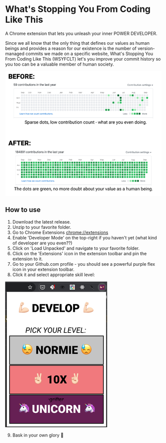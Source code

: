 # What's Stopping You From Coding Like This

A Chrome extension that lets you unleash your inner POWER DEVELOPER.

Since we all know that the only thing that defines our values as human beings and
provides a reason for our existence is the number of version-managed commits we made
on a specific website, What's Stopping You From Coding Like This (WSYFCLT) let's you
improve your commit history so you too can be a valuable member of human society.

![It just works](docs/it-works.png)

## How to use

1. Download the latest release.
2. Unzip to your favorite folder.
3. Go to Chrome Extensions [chrome://extensions](chrome://extensions)
4. Enable 'Developer Mode' on the top-right if you haven't yet (what kind of developer are you even??)
5. Click on 'Load Unpacked' and navigate to your favorite folder.
6. Click on the 'Extensions' icon in the extension toolbar and pin the extension to it.
7. Go to your Github.com profile - you should see a powerful purple flex icon in your extension toolbar.
8. Click it and select appropriate skill level:

![do it](docs/popup.png)

9. Bask in your own glory 🤩
